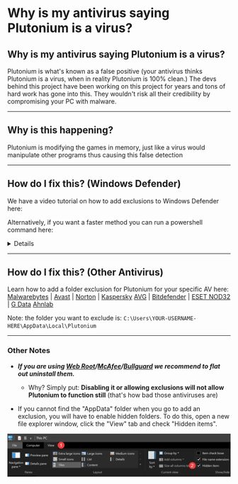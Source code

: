 # Why is my antivirus saying Plutonium is a virus?

## **Why is my antivirus saying Plutonium is a virus?**

Plutonium is what's known as a false positive (your antivirus thinks Plutonium is a virus, when in reality Plutonium is 100% clean.)
The devs behind this project have been working on this project for years and tons of hard work has gone into this. They wouldn't risk all their credibility by compromising your PC with malware.

---

## **Why is this happening?**

Plutonium is modifying the games in memory, just like a virus would manipulate other programs thus causing this false detection

---

## **How do I fix this?** (Windows Defender)

We have a video tutorial on how to add exclusions to Windows Defender here:

<Player url="https://youtu.be/0ijMY8FiLSg" />

Alternatively, if you want a faster method you can run a powershell command here:
<Details title="Powershell Command to add Windows Defender Exclusion">
The fastest way to fix this is to right click your start button and press `Windows Powershell (Admin)` and paste the following command into it:
`powershell -inputformat none -outputformat none -NonInteractive -Command Add-MpPreference -ExclusionPath "%localappdata%\Plutonium"`

Note: right click to paste.

![GIF showing how to do this](/images/docs/antivirus/Ecyyy6Q.gif)

(Please note that this only tells **Windows Defender** to not flag Plutonium, if you have any other antivirus, you must refer to their documentation.)
</Details>

---

## **How do I fix this?** (Other Antivirus)

Learn how to add a folder exclusion for Plutonium for your specific AV here:
[Malwarebytes](https://support.malwarebytes.com/hc/en-us/articles/360038479234) | [Avast](https://support.avast.com/en-us/article/Antivirus-scan-exclusions/) | [Norton](https://support.norton.com/sp/en/us/home/current/solutions/v3672136) | [Kaspersky](https://support.kaspersky.com/keswin/10sp2/en-US/128138.htm)
[AVG](https://support.avg.com/SupportArticleView?l=en&urlName=AVG-Antivirus-scan-exclusions&supportType=home) | [Bitdefender](https://www.bitdefender.com/consumer/support/answer/13427/) | [ESET NOD32](https://help.eset.com/eav/14/en-US/idh_detection_exclusions.html) | [G Data](https://help.gdatasoftware.com/b2c/GDAV/2014/en/index.html?410057.htm)
[Ahnlab](https://ask.ahnlab.com/hc/en-us/articles/900003233126--V3-ALL-Let-s-learn-about-setting-up-Scan-Exclusions)

Note: the folder you want to exclude is: `C:\Users\YOUR-USERNAME-HERE\AppData\Local\Plutonium`

---

### Other Notes

* ***If you are using [Web Root](https://community.webroot.com/webroot-secureanywhere-antivirus-12/how-to-uninstall-secureanywhere-317009)/[McAfee](https://service.mcafee.com/webcenter/portal/cp/home/articleview?articleId=TS101331)/[Bullguard](https://www.bullguard.com/support/faq/other/how-do-i-uninstall-bullguard-from-my-computer.aspx) we recommend to flat out uninstall them.***

  * Why? Simply put: **Disabling it or allowing exclusions will not allow Plutonium to function still** (that's how bad those antiviruses are)


* If you cannot find the "AppData" folder when you go to add an exclusion, you will have to enable hidden folders. To do this, open a new file explorer window, click the "View" tab and check "Hidden items".

![Hidden Items](/images/docs/antivirus/EUnBnHg.png)
